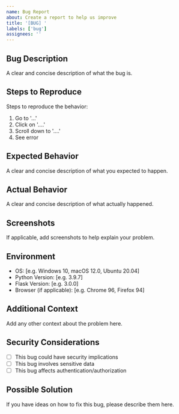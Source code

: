```yaml
---
name: Bug Report
about: Create a report to help us improve
title: '[BUG] '
labels: ['bug']
assignees: ''
---
```


## Bug Description
A clear and concise description of what the bug is.

## Steps to Reproduce
Steps to reproduce the behavior:
1. Go to '...'
2. Click on '....'
3. Scroll down to '....'
4. See error

## Expected Behavior
A clear and concise description of what you expected to happen.

## Actual Behavior
A clear and concise description of what actually happened.

## Screenshots
If applicable, add screenshots to help explain your problem.

## Environment
- OS: [e.g. Windows 10, macOS 12.0, Ubuntu 20.04]
- Python Version: [e.g. 3.9.7]
- Flask Version: [e.g. 3.0.0]
- Browser (if applicable): [e.g. Chrome 96, Firefox 94]

## Additional Context
Add any other context about the problem here.

## Security Considerations
- [ ] This bug could have security implications
- [ ] This bug involves sensitive data
- [ ] This bug affects authentication/authorization

## Possible Solution
If you have ideas on how to fix this bug, please describe them here.
